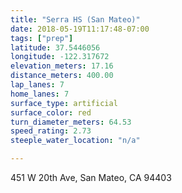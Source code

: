 ```yaml
---
title: "Serra HS (San Mateo)"
date: 2018-05-19T11:17:48-07:00
tags: ["prep"]
latitude: 37.5446056
longitude: -122.317672
elevation_meters: 17.16
distance_meters: 400.00
lap_lanes: 7
home_lanes: 7
surface_type: artificial
surface_color: red
turn_diameter_meters: 64.53
speed_rating: 2.73
steeple_water_location: "n/a"

---
```

451 W 20th Ave, San Mateo, CA 94403
<!--more-->
